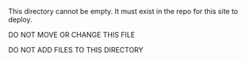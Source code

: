 This directory cannot be empty.  It must exist in the repo for this site to deploy.

DO NOT MOVE OR CHANGE THIS FILE

DO NOT ADD FILES TO THIS DIRECTORY
